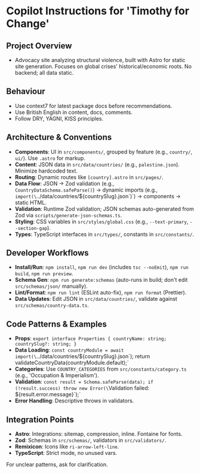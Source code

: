 # Copilot Instructions for 'Timothy for Change'

## Project Overview

- Advocacy site analyzing structural violence, built with Astro for static site generation. Focuses on global crises' historical/economic roots. No backend; all data static.

## Behaviour

- Use context7 for latest package docs before recommendations.
- Use British English in content, docs, comments.
- Follow DRY, YAGNI, KISS principles.

## Architecture & Conventions

- **Components**: UI in `src/components/`, grouped by feature (e.g., `country/`, `ui/`). Use `.astro` for markup.
- **Content**: JSON data in `src/data/countries/` (e.g., `palestine.json`). Minimize hardcoded text.
- **Routing**: Dynamic routes like `[country].astro` in `src/pages/`.
- **Data Flow**: JSON → Zod validation (e.g., `CountryDataSchema.safeParse()`) → dynamic imports (e.g., `import(\`../data/countries/${countrySlug}.json\`)`) → components → static HTML.
- **Validation**: Runtime Zod validation; JSON schemas auto-generated from Zod via `scripts/generate-json-schemas.ts`.
- **Styling**: CSS variables in `src/styles/global.css` (e.g., `--text-primary`, `--section-gap`).
- **Types**: TypeScript interfaces in `src/types/`, constants in `src/constants/`.

## Developer Workflows

- **Install/Run**: `npm install`, `npm run dev` (includes `tsc --noEmit`), `npm run build`, `npm run preview`.
- **Schema Gen**: `npm run generate:schemas` (auto-runs in build; don't edit `src/schemas/json/` manually).
- **Lint/Format**: `npm run lint` (ESLint auto-fix), `npm run format` (Prettier).
- **Data Updates**: Edit JSON in `src/data/countries/`, validate against `src/schemas/country-data.ts`.

## Code Patterns & Examples

- **Props**: `export interface Properties { countryName: string; countrySlug?: string; }`
- **Data Loading**: `const countryModule = await import(\`../data/countries/${countrySlug}.json\`); return validateCountryData(countryModule.default);`
- **Categories**: Use `COUNTRY_CATEGORIES` from `src/constants/category.ts` (e.g., 'Occupation & Imperialism').
- **Validation**: `const result = Schema.safeParse(data); if (!result.success) throw new Error(\`Validation failed: ${result.error.message}\`);`
- **Error Handling**: Descriptive throws in validators.

## Integration Points

- **Astro**: Integrations: sitemap, compression, inline. Fontaine for fonts.
- **Zod**: Schemas in `src/schemas/`, validators in `src/validators/`.
- **Remixicon**: Icons like `ri-arrow-left-line`.
- **TypeScript**: Strict mode, no unused vars.

For unclear patterns, ask for clarification.
